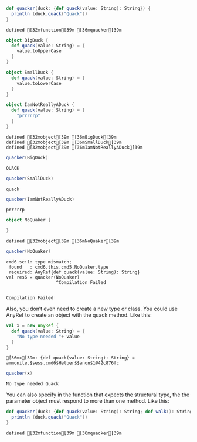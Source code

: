 ```scala
def quacker(duck: {def quack(value: String): String}) {
  println (duck.quack("Quack"))
}
```




    defined [32mfunction[39m [36mquacker[39m




```scala
object BigDuck {
  def quack(value: String) = {
    value.toUpperCase
  }
}

object SmallDuck {
  def quack(value: String) = {
    value.toLowerCase
  }
}

object IamNotReallyADuck {
  def quack(value: String) = {
    "prrrrrp"
  }
}
```




    defined [32mobject[39m [36mBigDuck[39m
    defined [32mobject[39m [36mSmallDuck[39m
    defined [32mobject[39m [36mIamNotReallyADuck[39m




```scala
quacker(BigDuck)
```

    QUACK



```scala
quacker(SmallDuck)
```

    quack



```scala
quacker(IamNotReallyADuck)
```

    prrrrrp



```scala
object NoQuaker {

}
```




    defined [32mobject[39m [36mNoQuaker[39m




```scala
quacker(NoQuaker)
```

    cmd6.sc:1: type mismatch;
     found   : cmd6.this.cmd5.NoQuaker.type
     required: AnyRef{def quack(value: String): String}
    val res6 = quacker(NoQuaker)
                       ^Compilation Failed


    Compilation Failed


Also, you don’t even need to create a new type or class. You could use AnyRef to create an object with the quack method. Like this: 


```scala
val x = new AnyRef {
  def quack(value: String) = {
    "No type needed "+ value
  }
}
```




    [36mx[39m: {def quack(value: String): String} = ammonite.$sess.cmd6$Helper$$anon$1@42c876fc




```scala
quacker(x)
```

    No type needed Quack


You can also specify in the function that expects the structural type, the the parameter object must respond to more than one method. Like this: 


```scala
def quacker(duck: {def quack(value: String): String; def walk(): String}) {
  println (duck.quack("Quack"))
}
```




    defined [32mfunction[39m [36mquacker[39m




```scala

```
